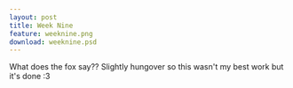 ```yaml
---
layout: post
title: Week Nine
feature: weeknine.png
download: weeknine.psd
---
```

What does the fox say?? Slightly hungover so this wasn't my best work but it's done :3